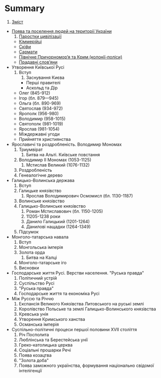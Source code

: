 # Summary

1. [Зміст](README.md)
* [Поява та поселення людей на території України](1/poyava_ta_poselennya_lyudei_na_teritor_ukrani.md)
   1. [Паростки цивілізації](1/parostki_tsivlzats.md)
   * [Кіммерійці](1/kimmerits.md)
   * [Скіфи](1/skfi.md)
   * [Сармати](1/sarmati.md)
   * [Пiвнiчне Причорномор’я та Крим (колонiї-полiси)](1/pivnichne_prichornomorya_ta_krim_koloni-polisi.md)
   * [Прадавні слов’яни](1/pradavn_slovyani.md)
* Утворення Київської Русi
   1. Вступ
       1. Заснування Києва
       * Першi правителi
       * Аскольд та Дiр
   * Олег (845-912)
   * Iгор (бл. 879—945)
   * Ольга (бл. 890-969)
   * Святослав (934-972)
   * Ярополк (956-980)
   * Володимир (958-1015)
   * Святополк (981-1019)
   * Ярослав (981-1054)
   * Мiждержавнi угоди
   * Прийняття християнства
* Ярославичi та роздробленiсть. Володимир Мономах
    1. Триумвірат
        1. Битва на Альті. Київське повстання
    2. Володимир ІІ Мономах (1053-1125)
        1. Мстислав Великий (1076-1132)
    3. Роздробленість
    4. Генеалогічне дерево
* Галицько-Волинська держава
    1. Вступ
    2. Галицьке князівство
        1. Ярослав Володимирович Осмомисл (бл. 1130-1187)
    3. Волинське князівство
    4. Галицько-Волинське князівство
        1. Роман Мстиславович (бл. 1150-1205)
        2. 11205-1238 роки
        3. Данило Галицький (1201-1264)
        4. Данилові нащадки (1264-1349)
    5. Підсумок
* Монголо-татарська навала
    1. Вступ
    2. Монгольська імперія
    3. Золота орда
        1. Битва на Калці
    4. Монголо-татарське іго
    5. Висновки
* Господарське життя Русi. Верстви населення. "Руська правда"
    1. Політичний устрій
    2. Суспільство Русі
    3. "Руська правда"
    4. Господарське життя та економіка Русі
* Між Руссю та Річчю
    1. Експансія Великого Князівства Литовського на руські землі
    2. Королівство Польське та землі Галицько-Волинського князівства
    3. Кревська унiя
    3. Утворення Кримського ханства 
    4. Османська імперія
* Суспiльно-полiтичнi процеси першої половини XVII століття
    1. Рiч Посполита
    2. Люблiнська та Берестейська унiї
    3. Греко-католицька церква
    4. Соцiальнi прошарки Речi
    5. Поява козацтва
    5. "Золота доба"
    6. Поява заможного українства, формування нацiонально свiдомої iнтелiгенцiї